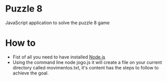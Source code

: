 # Puzzle 8
JavaScript application to solve the puzzle 8 game

# How to
* Fist of all you need to have installed <a href="https://nodejs.org/">Node.js</a>
* Using the command line node jogo.js it will create a file on your current directory called movimentos.txt, it's content has the steps to follow to achieve the goal.
